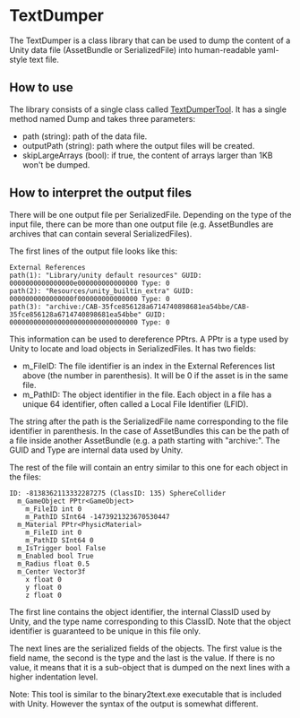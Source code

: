 # TextDumper

The TextDumper is a class library that can be used to dump the content of a Unity data
file (AssetBundle or SerializedFile) into human-readable yaml-style text file.

## How to use

The library consists of a single class called [TextDumperTool](./TextDumperTool.cs). It has a single 
method named Dump and takes three parameters:
* path (string): path of the data file.
* outputPath (string): path where the output files will be created.
* skipLargeArrays (bool): if true, the content of arrays larger than 1KB won't be dumped.

## How to interpret the output files

There will be one output file per SerializedFile. Depending on the type of the input file, there can
be more than one output file (e.g. AssetBundles are archives that can contain several
SerializedFiles).

The first lines of the output file looks like this:

    External References
    path(1): "Library/unity default resources" GUID: 0000000000000000e000000000000000 Type: 0
    path(2): "Resources/unity_builtin_extra" GUID: 0000000000000000f000000000000000 Type: 0
    path(3): "archive:/CAB-35fce856128a6714740898681ea54bbe/CAB-35fce856128a6714740898681ea54bbe" GUID: 00000000000000000000000000000000 Type: 0

This information can be used to dereference PPtrs. A PPtr is a type used by Unity to locate and load
objects in SerializedFiles. It has two fields:
* m_FileID: The file identifier is an index in the External References list above (the number in parenthesis). It will be 0 if the asset is in the same file.
* m_PathID: The object identifier in the file.  Each object in a file has a unique 64 identifier, often called a Local File Identifier (LFID).

The string after the path is the SerializedFile name corresponding to the file identifier in
parenthesis. In the case of AssetBundles this can be the path of a file inside another AssetBundle (e.g. a path starting with "archive:".  The GUID and Type are internal data used by Unity.

The rest of the file will contain an entry similar to this one for each object in the files:

    ID: -8138362113332287275 (ClassID: 135) SphereCollider 
      m_GameObject PPtr<GameObject> 
        m_FileID int 0
        m_PathID SInt64 -1473921323670530447
      m_Material PPtr<PhysicMaterial> 
        m_FileID int 0
        m_PathID SInt64 0
      m_IsTrigger bool False
      m_Enabled bool True
      m_Radius float 0.5
      m_Center Vector3f 
        x float 0
        y float 0
        z float 0

The first line contains the object identifier, the internal ClassID used by Unity, and the type name
corresponding to this ClassID. Note that the object identifier is guaranteed to be unique in this
file only. 

The next lines are the serialized fields of the objects. The first value is the field
name, the second is the type and the last is the value. If there is no value, it means that it is a
sub-object that is dumped on the next lines with a higher indentation level.

Note: This tool is similar to the binary2text.exe executable that is included with Unity.  However the syntax of the output is somewhat different.